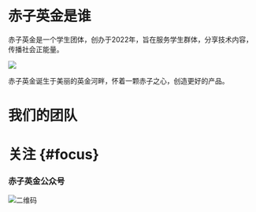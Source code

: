 # 赤子英金是谁
赤子英金是一个学生团体，创办于2022年，旨在服务学生群体，分享技术内容，传播社会正能量。

![](https://rainydreams.chiziingiin.top/assets/ingiinriver-265cf9c9.jpg)

赤子英金诞生于美丽的英金河畔，怀着一颗赤子之心，创造更好的产品。

# 我们的团队

<VPTeamMembers size="small" :members="members" style="margin-bottom:2em;"/>

# 关注 {#focus}
### 赤子英金公众号
![二维码](https://rainydreams.chiziingiin.top/assets/qrcode_mp-ee56d019.jpg)









<script setup>
import { VPTeamMembers } from 'vitepress/theme';
const members = [
  {
    avatar: 'https://avatars.githubusercontent.com/u/141991010',
    name: 'Xinyue Zhang',
    title: '开发者',
    links: [
      { icon: 'github', link: 'https://github.com/RainyDreams' }
    ]
  },
  {
    avatar: 'https://s21.ax1x.com/2024/06/02/pkGa3tK.jpg',
    name: 'Yi\'an Li',
    title: '监制'
  },
  {
    avatar: 'https://s21.ax1x.com/2024/06/02/pkGaY1e.jpg',
    name: 'Yuxuan Zhang',
    title: '设计人员',
  },
  {
    avatar: 'https://s21.ax1x.com/2024/06/02/pkGaJpD.jpg',
    name: 'Weixu Zhao',
    title: '设计人员',
  },
  {
    avatar: 'https://s21.ax1x.com/2024/06/02/pkGa8fO.jpg',
    name: 'netLingSky',
    title: '技术人员',
    links: [
      { icon: 'github', link: 'https://github.com/netLingSky' }
    ]
  },
]
</script>



